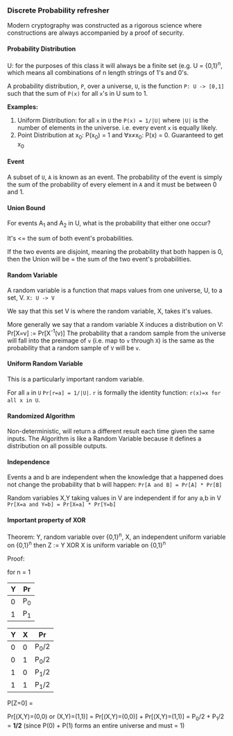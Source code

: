 ### Discrete Probability refresher

Modern cryptography was constructed as a rigorous science where constructions
are always accompanied by a proof of security.

#### Probability Distribution

U: for the purposes of this class it will always be a finite set (e.g. U =
{0,1}<sup>n</sup>, which means all combinations of n length strings of 1's and
0's.

A probability distribution, `P`, over a universe, `U`, is the function `P: U -> [0,1]` such that the sum of `P(x)` for all `x`'s in U sum to 1.

__Examples:__
1. Uniform Distribution: for all `x` in `U` the `P(x) = 1/|U|` where `|U|` is
   the number of elements in the universe. i.e. every event `x` is equally likely.
2. Point Distribution at x<sub>0</sub>: P(x<sub>0</sub>) = 1 and
   ∀x≠x<sub>0</sub>: P(x) = 0. Guaranteed to get x<sub>0</sub>

#### Event

A subset of `U`, `A` is known as an event. The probability of the event is
simply the sum of the probability of every element in `A` and it must be between
0 and 1.

#### Union Bound

For events A<sub>1</sub> and A<sub>2</sub> in U, what is the probability that
either one occur?

It's <= the sum of both event's probabilities.

If the two events are disjoint, meaning the probability that both happen is 0,
then the Union will be = the sum of the two event's probabilities.

#### Random Variable

A random variable is a function that maps values from one universe, U, to
a set, V. `X: U -> V`

We say that this set V is where the random variable, X, takes it's values.

More generally we say that a random variable X induces a distribution on V:
Pr[X=v] := Pr[X<sup>-1</sup>(v)]
The probability that a random sample from the universe will fall into the
preimage of `v` (i.e. map to `v` through `X`) is the same as the probability that a
random sample of `V` will be `v`.

#### Uniform Random Variable

This is a particularly important random variable.

For all `a` in `U` `Pr[r=a] = 1/|U|`.
`r` is formally the identity function: `r(x)=x for all x in U`.

#### Randomized Algorithm

Non-deterministic, will return a different result each time given the same
inputs. The Algorithm is like a Random Variable because it defines a
distribution on all possible outputs.

#### Independence

Events a and b are independent when the knowledge that a happened does not
change the probability that b will happen: `Pr[A and B] = Pr[A] * Pr[B]`

Random variables X,Y taking values in V are independent if for any a,b in V
`Pr[X=a and Y=b] = Pr[X=a] * Pr[Y=b]`

#### Important property of XOR

Theorem: Y, random variable over {0,1}<sup>n</sup>, X, an independent uniform
variable on {0,1}<sup>n</sup> then Z := Y XOR X is uniform variable on
{0,1}<sup>n</sup>

Proof:

for n = 1

| Y|Pr|
| -|--|
| 0|P<sub>0</sub>|
| 1|P<sub>1</sub>|


| Y|X|Pr|
| -|-|--|
| 0|0|P<sub>0</sub>/2|
| 0|1|P<sub>0</sub>/2|
| 1|0|P<sub>1</sub>/2|
| 1|1|P<sub>1</sub>/2|

P[Z=0] =

Pr[(X,Y)=(0,0) or (X,Y)=(1,1)] =
Pr[(X,Y)=(0,0)] + Pr[(X,Y)=(1,1)] = P<sub>0</sub>/2 + P<sub>1</sub>/2 = **1/2**
(since P(0) + P(1) forms an entire universe and must = 1)

